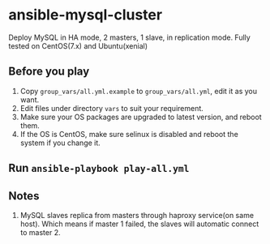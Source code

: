 # ansible-mysql-cluster
Deploy MySQL in HA mode, 2 masters, 1 slave, in replication mode.
Fully tested on CentOS(7.x) and Ubuntu(xenial)

## Before you play
1. Copy `group_vars/all.yml.example` to `group_vars/all.yml`, edit it as you want.
1. Edit files under directory `vars` to suit your requirement.
1. Make sure your OS packages are upgraded to latest version, and reboot them.
1. If the OS is CentOS, make sure selinux is disabled and reboot the system if you change it.

## Run `ansible-playbook play-all.yml`

## Notes
1. MySQL slaves replica from masters through haproxy service(on same host). Which means if master 1 failed, the slaves will automatic connect to master 2.
